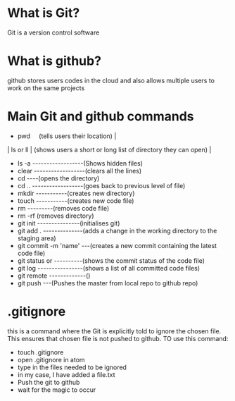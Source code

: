 # What is Git?
Git is a version control software

# What is github?
github stores users codes in the cloud and also allows multiple users to work on the same projects

# Main Git and github commands
- pwd &nbsp; &nbsp; (tells users their location) |

| ls or ll | (shows users a short or long list of directory they can open) |
- ls -a ------------------(Shows hidden files)
- clear ------------------(clears all the lines)
- cd <directory name> ----(opens the directory)
- cd .. ------------------(goes back to previous level of file)
- mkdir <name> -----------(creates new directory)
- touch <name> -----------(creates new code file)
- rm <file name> ---------(removes code file)
- rm -rf <directory name> (removes directory)
- git init ---------------(initialises git)
- git add . --------------(adds a change in the working directory to the staging area)
- git commit -m 'name' ---(creates a new commit containing the latest code file)
- git status or ----------(shows the commit status of the code file)
- git log ----------------(shows a list of all committed code files)
- git remote -------------()
- git push <to> <from> ---(Pushes the master from local repo to github repo)

# .gitignore <file>
this is a command where the Git is explicitly told to ignore the chosen file. This ensures that chosen file is not pushed to github.
TO use this command:
- touch .gitignore
- open .gitignore in atom
- type in the files needed to be ignored
- in my case, I have added a file.txt
- Push the git to github
- wait for the magic to occur
